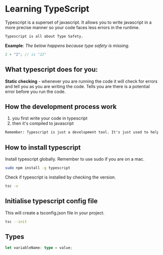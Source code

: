 # Learning TypeScript

Typescript is a superset of javascript. It allows you to write javascript in a more precise manner so your code faces less errors in the runtime.

```txt
Typescript is all about Type Safety.
```

**Example**: _The below happens because type safety is missing._

```js
2 + "2"; // is "22"
```

## What typescript does for you:

**Static checking** - whenever you are running the code it will check for errors and tell you as you are writing the code. Tells you are there is a potential error before you run the code.

## How the development process work

1. you first write your code in typescript
2. then it's compiled to javascript

```txt
Remember: Typescript is just a development tool. It's just used to help you write better javascript.
```

## How to install typescript

Install typescript globally. Remember to use sudo if you are on a mac.

```bash
sudo npm install -g typescript
```

Check if typescript is installed by checking the version.

```bash
tsc -v
```

## Initialise typescript config file

This will create a tsconfig.json file in your project.

```bash
tsc --init
```

## Types

```ts
let variableName: type = value;
```
